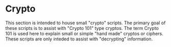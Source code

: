 # Crypto
This section is intended to house small "crypto" scripts. The primary goal of these scripts is to assist with "Crypto 101" type cryptos. The term Crypto 101 is used here to explain small or simple "hand made" cryptos or ciphers. These scripts are only inteded to assist with "decrypting" information.
